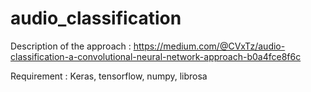 # audio_classification


Description of the approach : https://medium.com/@CVxTz/audio-classification-a-convolutional-neural-network-approach-b0a4fce8f6c

Requirement : Keras, tensorflow, numpy, librosa
